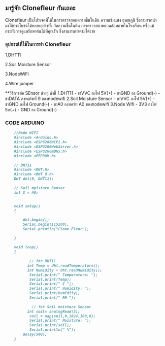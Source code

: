 ## มารู้จัก Clonefleur กันเถอะ

Clonefleur เป็นโปรเจคที่ใช้ในการตรวจสอบความชื้นในดิน ความเข้มแสง อุหณภูมิ ซึ่งสามารถนำมาใช้ประโยชน์ได้หลายอย่างทั้ง วัดความชื้นในดิน การตรวจสภาพแวดล้อมภายในโรงเรือน หรือแม้กระทั่งการดูแลรักษาต้นไม้ที่คุณรัก ซึ่งสามารถทำตามได้ง่าย

### อุปกรณ์ที่ใช้ในการทำ Clonefleur

  1.DHT11

  2.Soil Moisture Sensor

  3.NodeWiFi

  4.Wire jumper

**วิธีการต่อ SEnsor ต่างๆ ดังนี้
  1.DHT11
    - ขาVVC ลงไฟ 5V(+)
    - ขาGND ลง Ground(-)
    - ขาDATA ลงพอร์ทที่ 9 ของnodewifi
  2.Soil Moisture Sensor
    - ขาVVC ลงไฟ 5V(+)
    - ขาGND ลงไฟ Ground(-)
    - ขาA0  ลงพอร์ท A0 ของnodewifi
  3.Node Wifi
    - 3V3 ลงไฟ 5v(+)
    - GND ลง Ground(-)

### CODE ARDUINO

```markdown
    //Node WIFI
    #include <Arduino.h>
    #include <ESP8266WiFi.h>
    #include <ESP8266WebServer.h>
    #include <ESP8266mDNS.h>
    #include <EEPROM.h>
    
    // DHT11
    #include <DHT.h>
    #include <DHT_U.h>
    DHT dht(9, DHT11);
    
    // Soil mpisture Sensor
    int S = A0;

    
    void setup() 
    {
         
        dht.begin();
        Serial.begin(115200);
        Serial.println("Clone Fleur");
        
    }
    
    void loop() 
    {
             
           // for DHT11
          int Temp = dht.readTemperature();
          int Humidity = dht.readHumidity();
           Serial.print(" Temperature: ");
           Serial.print(Temp);
           Serial.print(" C ");
           Serial.print(" Humidity: ");
           Serial.print(Humidity);
           Serial.print(" RH ");
            
            // for Soil moisture Sensor
          int soil= analogRead(S);
           soil = map(soil,0,1024,100,0);
           Serial.print(" Moisture: ");
           Serial.print(soil);
           Serial.println(" %");
        delay(500);
    } 

